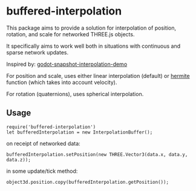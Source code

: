 # buffered-interpolation

This package aims to provide a solution for interpolation of position, rotation, and scale for networked THREE.js objects. 

It specifically aims to work well both in situations with continuous and sparse network updates. 

Inspired by: [godot-snapshot-interpolation-demo](https://github.com/empyreanx/godot-snapshot-interpolation-demo)

For position and scale, uses either linear interpolation (default) or [hermite](https://en.wikipedia.org/wiki/Hermite_interpolation) function (which takes into account velocity).

For rotation (quaternions), uses spherical interpolation.

## Usage

```
require('buffered-interpolation')
let bufferedInterpolation = new InterpolationBuffer();
```

on receipt of networked data:
```
bufferedInterpolation.setPosition(new THREE.Vector3(data.x, data.y, data.z));
```

in some update/tick method: 
```
object3d.position.copy(bufferedInterpolation.getPosition());
```